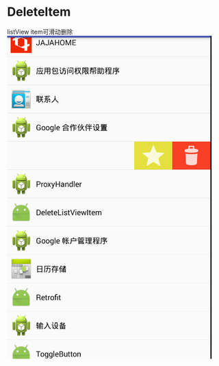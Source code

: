 # DeleteItem
listView item可滑动删除
![images](https://github.com/2223512468/DeleteItem/blob/master/sample/src.png)
